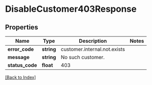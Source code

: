 # DisableCustomer403Response

## Properties

Name | Type | Description | Notes
------------ | ------------- | ------------- | -------------
**error_code** | **string** | customer.internal.not.exists |
**message** | **string** | No such customer. |
**status_code** | **float** | 403 |

[[Back to Index]](../index.md)
